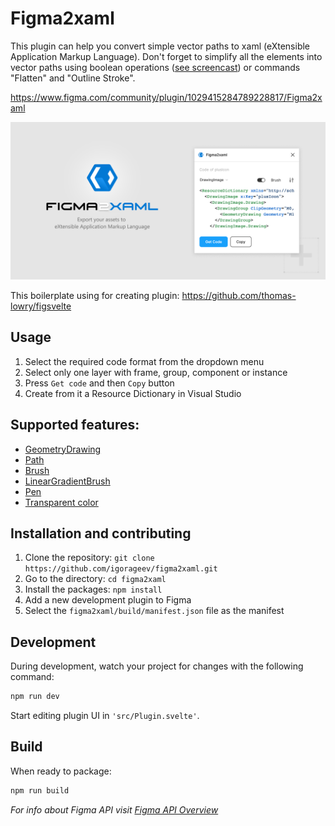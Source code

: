 # Figma2xaml

This plugin can help you convert simple vector paths to xaml (eXtensible Application Markup Language). Don't forget to simplify all the elements into vector paths using boolean operations ([see screencast](https://github.com/igorageev/figma2xaml/blob/main/trick.md)) or commands "Flatten" and "Outline Stroke".

https://www.figma.com/community/plugin/1029415284789228817/Figma2xaml

![image](promo/banner-figma2xaml.png)

This boilerplate using for creating plugin:
https://github.com/thomas-lowry/figsvelte

## Usage

1. Select the required code format from the dropdown menu
2. Select only one layer with frame, group, component or instance
3. Press `Get code`  and then `Copy` button
4. Create from it a Resource Dictionary in Visual Studio

## Supported features:

- [GeometryDrawing](https://docs.microsoft.com/en-us/dotnet/api/system.windows.media.geometrydrawing)
- [Path](https://docs.microsoft.com/en-us/uwp/api/windows.ui.xaml.shapes.path)
- [Brush](https://docs.microsoft.com/en-us/dotnet/api/system.windows.media.geometrydrawing.brush)
- [LinearGradientBrush](https://docs.microsoft.com/en-us/dotnet/api/system.windows.media.lineargradientbrush)
- [Pen](https://docs.microsoft.com/en-us/dotnet/api/system.windows.media.geometrydrawing.pen)
- [Transparent color](https://docs.microsoft.com/en-us/dotnet/api/system.windows.media.color.a)

## Installation and contributing

1. Clone the repository: `git clone https://github.com/igorageev/figma2xaml.git`
2. Go to the directory: `cd figma2xaml`
3. Install the packages: `npm install`
5. Add a new development plugin to Figma
6. Select the `figma2xaml/build/manifest.json` file as the manifest

## Development

During development, watch your project for changes with the following command:

```bash
npm run dev
```

Start editing plugin UI in `'src/Plugin.svelte'`.

## Build

When ready to package:

```bash
npm run build
```

_For info about Figma API visit [Figma API Overview](https://www.figma.com/plugin-docs/api/api-overview/)_
